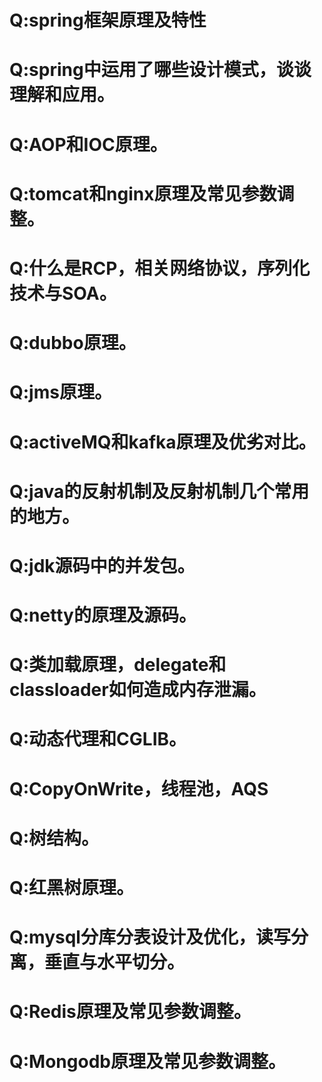 Q:spring框架原理及特性
===
  


Q:spring中运用了哪些设计模式，谈谈理解和应用。
===

Q:AOP和IOC原理。
===

Q:tomcat和nginx原理及常见参数调整。
===

Q:什么是RCP，相关网络协议，序列化技术与SOA。
===

Q:dubbo原理。
===

Q:jms原理。
===

Q:activeMQ和kafka原理及优劣对比。
===

Q:java的反射机制及反射机制几个常用的地方。
===

Q:jdk源码中的并发包。
===

Q:netty的原理及源码。
===



Q:类加载原理，delegate和classloader如何造成内存泄漏。
===

Q:动态代理和CGLIB。
===

Q:CopyOnWrite，线程池，AQS
===

Q:树结构。
===

Q:红黑树原理。
===



Q:mysql分库分表设计及优化，读写分离，垂直与水平切分。
===

Q:Redis原理及常见参数调整。
===

Q:Mongodb原理及常见参数调整。
===

